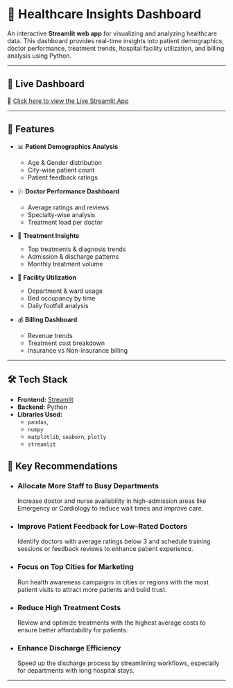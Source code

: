 # 🏥 Healthcare Insights Dashboard

An interactive **Streamlit web app** for visualizing and analyzing healthcare data. This dashboard provides real-time insights into patient demographics, doctor performance, treatment trends, hospital facility utilization, and billing analysis using Python.

---
## 🚀 Live Dashboard

🔗 [Click here to view the Live Streamlit App](https://healthcare-rwp52medj2th2amwsahpxa.streamlit.app/)

---

## 🚀 Features

- 📊 **Patient Demographics Analysis**
  - Age & Gender distribution
  - City-wise patient count
  - Patient feedback ratings

- 🩺 **Doctor Performance Dashboard**
  - Average ratings and reviews
  - Specialty-wise analysis
  - Treatment load per doctor

- 💉 **Treatment Insights**
  - Top treatments & diagnosis trends
  - Admission & discharge patterns
  - Monthly treatment volume

- 🏨 **Facility Utilization**
  - Department & ward usage
  - Bed occupancy by time
  - Daily footfall analysis

- 💰 **Billing Dashboard**
  - Revenue trends
  - Treatment cost breakdown
  - Insurance vs Non-insurance billing

---

## 🛠 Tech Stack

- **Frontend:** [Streamlit](https://streamlit.io/)
- **Backend:** Python  
- **Libraries Used:**
  - `pandas`,
  - `numpy`
  - `matplotlib`, `seaborn`, `plotly`
  - `streamlit`


## 📢 Key Recommendations

  - ### Allocate More Staff to Busy Departments
      Increase doctor and nurse availability in high-admission areas like Emergency or Cardiology to reduce wait times and improve care.

  - ### Improve Patient Feedback for Low-Rated Doctors
      Identify doctors with average ratings below 3 and schedule training sessions or feedback reviews to enhance patient experience.

  - ### Focus on Top Cities for Marketing
      Run health awareness campaigns in cities or regions with the most patient visits to attract more patients and build trust.

  - ### Reduce High Treatment Costs
      Review and optimize treatments with the highest average costs to ensure better affordability for patients.

  - ### Enhance Discharge Efficiency
    Speed up the discharge process by streamlining workflows, especially for departments with long hospital stays.
---


